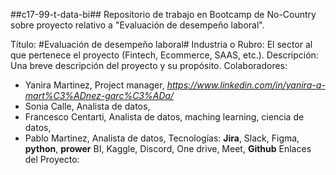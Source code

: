 ##c17-99-t-data-bi##
Repositorio de trabajo en Bootcamp de No-Country sobre proyecto relativo a "Evaluación de desempeño laboral".

Título: #Evaluación de desempeño laboral#
Industria o Rubro: El sector al que pertenece el proyecto (Fintech, Ecommerce, SAAS,
etc.).
Descripción: Una breve descripción del proyecto y su propósito.
Colaboradores: 
- Yanira Martinez, Project manager, _https://www.linkedin.com/in/yanira-a-mart%C3%ADnez-garc%C3%ADa/_
- Sonia Calle, Analista de datos,
- Francesco Centarti, Analista de datos, maching learning, ciencia de datos,
- Pablo Martinez, Analista de datos,
Tecnologías: **Jira**, Slack, Figma, **python**, **prower** BI, Kaggle, Discord, One drive, Meet, **Github**
Enlaces del Proyecto: 
